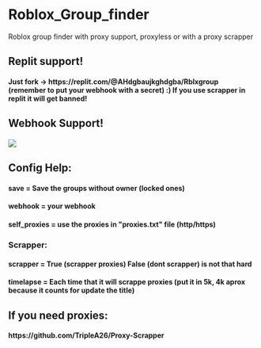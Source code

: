 # Roblox_Group_finder
Roblox group finder with proxy support, proxyless or with a proxy scrapper
<br>
<h2>
Replit support! 
<h4>
Just fork -> https://replit.com/@AHdgbaujkghdgba/Rblxgroup (remember to put your webhook with a secret) :)
If you use scrapper in replit it will get banned!
<br>
<h2>
Webhook Support! 
<h4>
<img src=https://cdn.discordapp.com/attachments/1092444093830926438/1095051705445515324/image.png>
<br>
<h2>
Config Help:
<h4>
save         = Save the groups without owner (locked ones)
<h4>
webhook      = your webhook
<h4>
self_proxies = use the proxies in "proxies.txt" file (http/https)
<h3>
Scrapper:
<h4>
scrapper  = True (scrapper proxies) False (dont scrapper) is not that hard
<h4>
timelapse = Each time that it will scrappe proxies (put it in 5k, 4k aprox because it counts for update the title)
<h2>
 If you need proxies:
 <h4>
 https://github.com/TripleA26/Proxy-Scrapper


